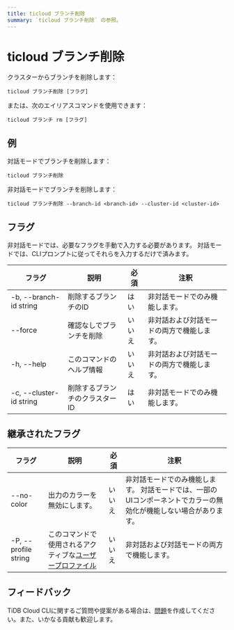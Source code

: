 ```yaml
---
title: ticloud ブランチ削除
summary: `ticloud ブランチ削除` の参照。
---
```


# ticloud ブランチ削除

クラスターからブランチを削除します：

```shell
ticloud ブランチ削除 [フラグ]
```

または、次のエイリアスコマンドを使用できます：

```shell
ticloud ブランチ rm [フラグ]
```

## 例

対話モードでブランチを削除します：

```shell
ticloud ブランチ削除
```

非対話モードでブランチを削除します：

```shell
ticloud ブランチ削除 --branch-id <branch-id> --cluster-id <cluster-id>
```

## フラグ

非対話モードでは、必要なフラグを手動で入力する必要があります。 対話モードでは、CLIプロンプトに従ってそれらを入力するだけで済みます。

| フラグ                   | 説明                                        | 必須    | 注釈                                                      |
|-------------------------|---------------------------------------------|----------|-----------------------------------------------------------|
| -b, --branch-id string  | 削除するブランチのID                         | はい    | 非対話モードでのみ機能します。                            |
| --force                 | 確認なしでブランチを削除                     | いいえ   | 非対話および対話モードの両方で機能します。                |
| -h, --help              | このコマンドのヘルプ情報                       | いいえ   | 非対話および対話モードの両方で機能します。                |
| -c, --cluster-id string | 削除するブランチのクラスターID                | はい    | 非対話モードでのみ機能します。                            |

## 継承されたフラグ

| フラグ               | 説明                                                                                        | 必須    | 注釈                                                      |
|----------------------|--------------------------------------------------------------------------------------------|----------|-----------------------------------------------------------|
| --no-color           | 出力のカラーを無効にします。                                                                 | いいえ   | 非対話モードでのみ機能します。 対話モードでは、一部のUIコンポーネントでカラーの無効化が機能しない場合があります。 |
| -P, --profile string | このコマンドで使用されるアクティブな[ユーザープロファイル](/tidb-cloud/cli-reference.md#user-profile) | いいえ   | 非対話および対話モードの両方で機能します。               |

## フィードバック

TiDB Cloud CLIに関するご質問や提案がある場合は、[問題](https://github.com/tidbcloud/tidbcloud-cli/issues/new/choose)を作成してください。また、いかなる貢献も歓迎します。